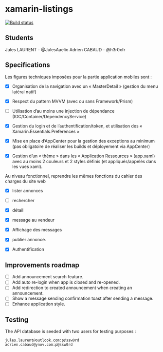 # xamarin-listings 
[![Build status](https://build.appcenter.ms/v0.1/apps/d56468d4-1a22-4e65-b72b-a35618bfe681/branches/master/badge)](https://appcenter.ms)

## Students
Jules LAURENT - @JulesAaelio
Adrien CABAUD - @h3r0xfr


## Specifications 
Les figures techniques imposées pour la partie application mobiles sont :

- [x]    Organisation de la navigation avec un « MasterDetail » (gestion du menu latéral natif)
- [x]    Respect du pattern MVVM (avec ou sans Framework/Prism)
- [ ]    Utilisation d’au moins une injection de dépendance (IOC/Container/DependencyService)
- [x]    Gestion du login et de l’authentification/token, et utilisation des « Xamarin.Essentials.Preferences »
- [x]    Mise en place d’AppCenter pour la gestion des exceptions au minimum (pas obligatoire de réaliser les builds et déployement via AppCenter)
- [x]    Gestion d’un « thème » dans les « Application Ressources » (app.xaml) avec au moins 2 couleurs et 2 styles définis (et appliqués/appelés dans les vues xaml). 


Au niveau fonctionnel, reprendre les mêmes fonctions du cahier des charges du site web
 - [x] lister annonces
 - [ ] rechercher
 - [x] détail 
 - [x] message au vendeur 
 - [x] Affichage des messages
 - [x] publier annonce. 
 - [x] Authentification
 

## Improvements roadmap 

- [ ] Add announcement search feature. 
- [ ] Add auto re-login when app is closed and re-opened. 
- [ ] Add redirection to created announcement when creating an announcement. 
- [ ] Show a message sending confirmation toast after sending a message. 
- [ ] Enhance application style. 

## Testing 

The API database is seeded with two users for testing purposes : 
```
jules.laurent@outlook.com:p@ssw0rd
adrien.cabaud@ynov.com:p@ssw0rd
```
